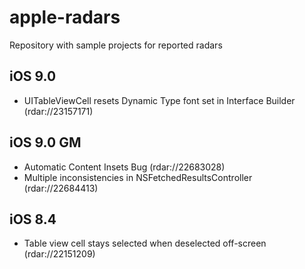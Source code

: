 # apple-radars
Repository with sample projects for reported radars

## iOS 9.0

- UITableViewCell resets Dynamic Type font set in Interface Builder (rdar://23157171)

## iOS 9.0 GM

- Automatic Content Insets Bug (rdar://22683028)
- Multiple inconsistencies in NSFetchedResultsController (rdar://22684413)

## iOS 8.4

- Table view cell stays selected when deselected off-screen (rdar://22151209)
